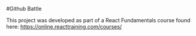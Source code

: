 #Github Battle

This project was developed as part of a React Fundamentals course found here: https://online.reacttraining.com/courses/